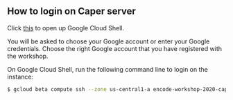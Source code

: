 ## How to login on Caper server

Click [this](https://ssh.cloud.google.com/cloudshell/editor) to open up Google Cloud Shell.

You will be asked to choose your Google account or enter your Google credentials. Choose the right Google account that you have registered with the workshop.

On Google Cloud Shell, run the following command line to login on the instance:
```bash
$ gcloud beta compute ssh --zone us-central1-a encode-workshop-2020-caper-server --project encode-workshop
```
